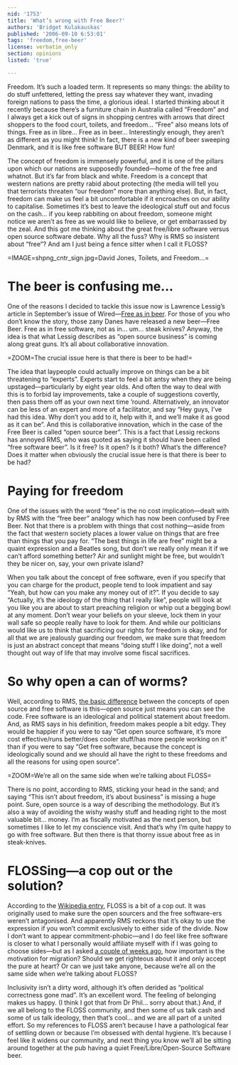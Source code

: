 ```yaml
---
nid: '1753'
title: 'What’s wrong with Free Beer?'
authors: 'Bridget Kulakauskas'
published: '2006-09-10 6:53:01'
tags: 'freedom,free-beer'
license: verbatim_only
section: opinions
listed: 'true'

---
```

Freedom. It’s such a loaded term. It represents so many things: the ability to do stuff unfettered, letting the press say whatever they want, invading foreign nations to pass the time, a glorious ideal. I started thinking about it recently because there’s a furniture chain in Australia called “Freedom” and I always get a kick out of signs in shopping centres with arrows that direct shoppers to the food court, toilets, and freedom... “Free” also means lots of things. Free as in libre... Free as in beer... Interestingly enough, they aren’t as different as you might think! In fact, there is a new kind of beer sweeping Denmark, and it is like free software BUT BEER! How fun!


<!--break-->


The concept of freedom is immensely powerful, and it is one of the pillars upon which our nations are supposedly founded—home of the free and whatnot. But it’s far from black and white. Freedom is a concept that western nations are pretty rabid about protecting (the media will tell you that terrorists threaten “our freedom” more than anything else). But, in fact, freedom can make us feel a bit uncomfortable if it encroaches on our ability to capitalise. Sometimes it’s best to leave the ideological stuff out and focus on the cash... if you keep rabbiting on about freedom, someone might notice we aren’t as free as we would like to believe, or get embarrassed by the zeal. And this got me thinking about the great free/libre software versus open source software debate. Why all the fuss? Why is RMS so insistent about “free”? And am I just being a fence sitter when I call it FLOSS?


=IMAGE=shpng_cntr_sign.jpg=David Jones, Toilets, and Freedom...=


# The beer is confusing me...

One of the reasons I decided to tackle this issue now is Lawrence Lessig’s article in September’s issue of Wired—[Free as in beer](http://www.wired.com/wired/archive/14.09/posts.html?pg=6). For those of you who don’t know the story, those zany Danes have released a new beer—Free Beer. Free as in free software, not as in... um... steak knives? Anyway, the idea is that what Lessig describes as “open source business” is coming along great guns. It’s all about collaborative innovation.


=ZOOM=The crucial issue here is that there is beer to be had!=

The idea that laypeople could actually improve on things can be a bit threatening to “experts”. Experts start to feel a bit antsy when they are being upstaged—particularly by eight year olds. And often the way to deal with this is to forbid lay improvements, take a couple of suggestions covertly, then pass them off as your own next time ’round. Alternatively, an innovator can be less of an expert and more of a facilitator, and say “Hey guys, I’ve had this idea. Why don’t you add to it, help with it, and we’ll make it as good as it can be”. And this is collaborative innovation, which in the case of the Free Beer is called “open source beer”. This is a fact that Lessig reckons has annoyed RMS, who was quoted as saying it should have been called “free software beer”. Is it free? Is it open? Is it both? What’s the difference? Does it matter when obviously the crucial issue here is that there is beer to be had?


# Paying for freedom

One of the issues with the word “free” is the no cost implication—dealt with by RMS with the “free beer” analogy which has now been confused by Free Beer. Not that there is a problem with things that cost nothing—aside from the fact that western society places a lower value on things that are free than things that you pay for. “The best things in life are free” might be a quaint expression and a Beatles song, but don’t we really only mean it if we can’t afford something better? Air and sunlight might be free, but wouldn’t they be nicer on, say, your own private island?

When you talk about the concept of free software, even if you specify that you can charge for the product, people tend to look impatient and say “Yeah, but how can you make any money out of it?”. If you decide to say “Actually, it’s the ideology of the thing that I really like”, people will look at you like you are about to start preaching religion or whip out a begging bowl at any moment. Don’t wear your beliefs on your sleeve, lock them in your wall safe so people really have to look for them. And while our politicians would like us to think that sacrificing our rights for freedom is okay, and for all that we are jealously guarding our freedom, we make sure that freedom is just an abstract concept that means “doing stuff I like doing”, not a well thought out way of life that may involve some fiscal sacrifices.


# So why open a can of worms?

Well, according to RMS, [the basic difference](http://www.gnu.org/philosophy/free-software-for-freedom.html) between the concepts of open source and free software is this—open source just means you can see the code. Free software is an ideological and political statement about freedom. And, as RMS says in his definition, freedom makes people a bit edgy. They would be happier if you were to say “Get open source software, it’s more cost effective/runs better/does cooler stuff/has more people working on it” than if you were to say “Get free software, because the concept is ideologically sound and we should all have the right to these freedoms and all the reasons for using open source”.


=ZOOM=We’re all on the same side when we’re talking about FLOSS=

There is no point, according to RMS, sticking your head in the sand; and saying “This isn’t about freedom, it’s about business” is missing a huge point. Sure, open source is a way of describing the methodology. But it’s also a way of avoiding the wishy washy stuff and heading right to the most valuable bit... money. I’m as fiscally motivated as the next person, but sometimes I like to let my conscience visit. And that’s why I’m quite happy to go with free software. But then there is that thorny issue about free as in steak-knives.


# FLOSSing—a cop out or the solution?

According to the [Wikipedia entry](http://en.wikipedia.org/wiki/FLOSS), FLOSS is a bit of a cop out. It was originally used to make sure the open sourcers and the free software-ers weren’t antagonised. And apparently RMS reckons that it’s okay to use the expression if you won’t commit exclusively to either side of the divide. Now I don’t want to appear commitment-phobic—and I do feel like free software is closer to what I personally would affiliate myself with if I was going to choose sides—but as I asked [a couple of weeks ago](http://www.freesoftwaremagazine.com/node/1727), how important is the motivation for migration? Should we get righteous about it and only accept the pure at heart? Or can we just take anyone, because we’re all on the same side when we’re talking about FLOSS?

Inclusivity isn’t a dirty word, although it’s often derided as “political correctness gone mad”. It’s an excellent word. The feeling of belonging makes us happy. (I think I got that from Dr Phil... sorry about that.) And, if we all belong to the FLOSS community, and then some of us talk cash and some of us talk ideology, then that’s cool... and we are all part of a united effort. So my references to FLOSS aren’t because I have a pathological fear of settling down or because I’m obsessed with dental hygiene. It’s because I feel like it widens our community, and next thing you know we’ll all be sitting around together at the pub having a quiet Free/Libre/Open-Source Software beer.

